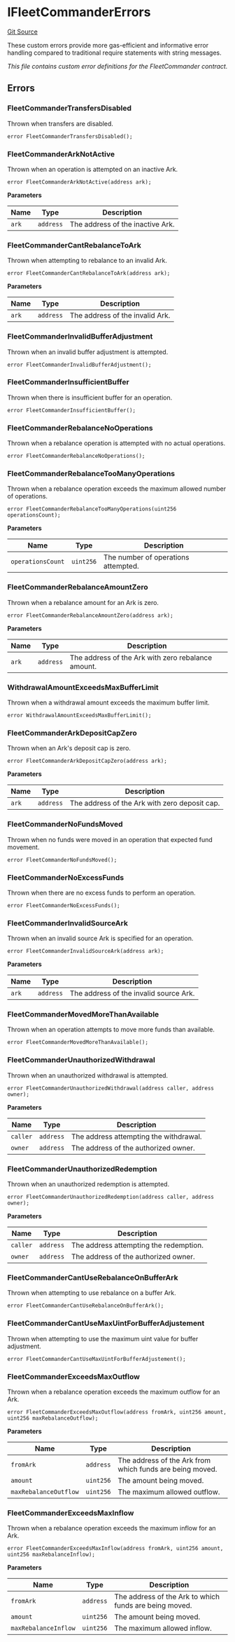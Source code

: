 # IFleetCommanderErrors
[Git Source](https://github.com/OasisDEX/summer-earn-protocol/blob/0276900cbe9b1188d82d1b9bcbb8c174e79a15a1/src/errors/IFleetCommanderErrors.sol)

These custom errors provide more gas-efficient and informative error handling
compared to traditional require statements with string messages.

*This file contains custom error definitions for the FleetCommander contract.*


## Errors
### FleetCommanderTransfersDisabled
Thrown when transfers are disabled.


```solidity
error FleetCommanderTransfersDisabled();
```

### FleetCommanderArkNotActive
Thrown when an operation is attempted on an inactive Ark.


```solidity
error FleetCommanderArkNotActive(address ark);
```

**Parameters**

|Name|Type|Description|
|----|----|-----------|
|`ark`|`address`|The address of the inactive Ark.|

### FleetCommanderCantRebalanceToArk
Thrown when attempting to rebalance to an invalid Ark.


```solidity
error FleetCommanderCantRebalanceToArk(address ark);
```

**Parameters**

|Name|Type|Description|
|----|----|-----------|
|`ark`|`address`|The address of the invalid Ark.|

### FleetCommanderInvalidBufferAdjustment
Thrown when an invalid buffer adjustment is attempted.


```solidity
error FleetCommanderInvalidBufferAdjustment();
```

### FleetCommanderInsufficientBuffer
Thrown when there is insufficient buffer for an operation.


```solidity
error FleetCommanderInsufficientBuffer();
```

### FleetCommanderRebalanceNoOperations
Thrown when a rebalance operation is attempted with no actual operations.


```solidity
error FleetCommanderRebalanceNoOperations();
```

### FleetCommanderRebalanceTooManyOperations
Thrown when a rebalance operation exceeds the maximum allowed number of operations.


```solidity
error FleetCommanderRebalanceTooManyOperations(uint256 operationsCount);
```

**Parameters**

|Name|Type|Description|
|----|----|-----------|
|`operationsCount`|`uint256`|The number of operations attempted.|

### FleetCommanderRebalanceAmountZero
Thrown when a rebalance amount for an Ark is zero.


```solidity
error FleetCommanderRebalanceAmountZero(address ark);
```

**Parameters**

|Name|Type|Description|
|----|----|-----------|
|`ark`|`address`|The address of the Ark with zero rebalance amount.|

### WithdrawalAmountExceedsMaxBufferLimit
Thrown when a withdrawal amount exceeds the maximum buffer limit.


```solidity
error WithdrawalAmountExceedsMaxBufferLimit();
```

### FleetCommanderArkDepositCapZero
Thrown when an Ark's deposit cap is zero.


```solidity
error FleetCommanderArkDepositCapZero(address ark);
```

**Parameters**

|Name|Type|Description|
|----|----|-----------|
|`ark`|`address`|The address of the Ark with zero deposit cap.|

### FleetCommanderNoFundsMoved
Thrown when no funds were moved in an operation that expected fund movement.


```solidity
error FleetCommanderNoFundsMoved();
```

### FleetCommanderNoExcessFunds
Thrown when there are no excess funds to perform an operation.


```solidity
error FleetCommanderNoExcessFunds();
```

### FleetCommanderInvalidSourceArk
Thrown when an invalid source Ark is specified for an operation.


```solidity
error FleetCommanderInvalidSourceArk(address ark);
```

**Parameters**

|Name|Type|Description|
|----|----|-----------|
|`ark`|`address`|The address of the invalid source Ark.|

### FleetCommanderMovedMoreThanAvailable
Thrown when an operation attempts to move more funds than available.


```solidity
error FleetCommanderMovedMoreThanAvailable();
```

### FleetCommanderUnauthorizedWithdrawal
Thrown when an unauthorized withdrawal is attempted.


```solidity
error FleetCommanderUnauthorizedWithdrawal(address caller, address owner);
```

**Parameters**

|Name|Type|Description|
|----|----|-----------|
|`caller`|`address`|The address attempting the withdrawal.|
|`owner`|`address`|The address of the authorized owner.|

### FleetCommanderUnauthorizedRedemption
Thrown when an unauthorized redemption is attempted.


```solidity
error FleetCommanderUnauthorizedRedemption(address caller, address owner);
```

**Parameters**

|Name|Type|Description|
|----|----|-----------|
|`caller`|`address`|The address attempting the redemption.|
|`owner`|`address`|The address of the authorized owner.|

### FleetCommanderCantUseRebalanceOnBufferArk
Thrown when attempting to use rebalance on a buffer Ark.


```solidity
error FleetCommanderCantUseRebalanceOnBufferArk();
```

### FleetCommanderCantUseMaxUintForBufferAdjustement
Thrown when attempting to use the maximum uint value for buffer adjustment.


```solidity
error FleetCommanderCantUseMaxUintForBufferAdjustement();
```

### FleetCommanderExceedsMaxOutflow
Thrown when a rebalance operation exceeds the maximum outflow for an Ark.


```solidity
error FleetCommanderExceedsMaxOutflow(address fromArk, uint256 amount, uint256 maxRebalanceOutflow);
```

**Parameters**

|Name|Type|Description|
|----|----|-----------|
|`fromArk`|`address`|The address of the Ark from which funds are being moved.|
|`amount`|`uint256`|The amount being moved.|
|`maxRebalanceOutflow`|`uint256`|The maximum allowed outflow.|

### FleetCommanderExceedsMaxInflow
Thrown when a rebalance operation exceeds the maximum inflow for an Ark.


```solidity
error FleetCommanderExceedsMaxInflow(address fromArk, uint256 amount, uint256 maxRebalanceInflow);
```

**Parameters**

|Name|Type|Description|
|----|----|-----------|
|`fromArk`|`address`|The address of the Ark to which funds are being moved.|
|`amount`|`uint256`|The amount being moved.|
|`maxRebalanceInflow`|`uint256`|The maximum allowed inflow.|

